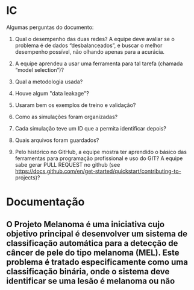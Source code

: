 # IC

Algumas perguntas do documento: 

1) Qual o desempenho das duas redes? A equipe deve avaliar se o problema é de dados “desbalanceados”, e buscar o melhor desempenho possível, não olhando apenas para a acurácia.

2) A equipe aprendeu a usar uma ferramenta para tal tarefa (chamada “model selection”)? 

3) Qual a metodologia usada? 

4) Houve algum "data leakage"? 

5) Usaram bem os exemplos de treino e validação?

6) Como as simulações foram organizadas?

7) Cada simulação teve um ID que a permita identificar depois?

8) Quais arquivos foram guardados?

11) Pelo histórico no GitHub, a equipe mostra ter aprendido o básico das ferramentas
para programação profissional e uso do GIT? A equipe sabe gerar PULL REQUEST no
github (see https://docs.github.com/en/get-started/quickstart/contributing-to-
projects)?


# Documentação

## O Projeto Melanoma é uma iniciativa cujo objetivo principal é desenvolver um sistema de classificação automática para a detecção de câncer de pele do tipo melanoma (MEL). Este problema é tratado especificamente como uma classificação binária, onde o sistema deve identificar se uma lesão é melanoma ou não 
